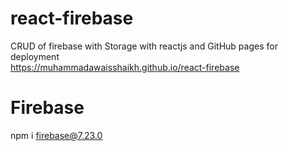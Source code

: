 # react-firebase
CRUD of firebase with Storage with reactjs and GitHub pages for deployment <br>
https://muhammadawaisshaikh.github.io/react-firebase

# Firebase
npm i firebase@7.23.0
